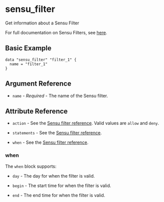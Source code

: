 # sensu_filter

Get information about a Sensu Filter

For full documentation on Sensu Filters, see [here](https://docs.sensu.io/sensu-core/2.0/reference/filters).

## Basic Example

```hcl
data "sensu_filter" "filter_1" {
  name = "filter_1"
}
```

## Argument Reference

* `name` - *Required* - The name of the Sensu filter.

## Attribute Reference

* `action` - See the [Sensu filter reference](https://docs.sensu.io/sensu-core/2.0/reference/filters/#filter-attributes).
  Valid values are `allow` and `deny`.

* `statements` - See the [Sensu filter reference](https://docs.sensu.io/sensu-core/2.0/reference/filters/#filter-attributes).

* `when` - See the [Sensu filter reference](https://docs.sensu.io/sensu-core/2.0/reference/filters/#filter-attributes).

### when

The `when` block supports:

* `day` - The day for when the filter is valid.

* `begin` - The start time for when the filter is valid.

* `end` - The end time for when the filter is valid.
